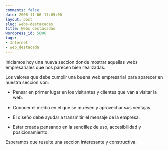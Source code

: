 ```yaml
---
comments: false
date: 2008-11-06 17:09:00
layout: post
slug: webs-destacadas
title: Webs destacadas
wordpress_id: 5606
tags:
- Internet
- web_destacada
---
```


Iniciamos hoy una nueva seccion donde mostrar aquellas webs empresariales que nos parecen bien realizadas.




Los valores que debe cumplir una buena web empresarial para aparecer en nuestra seccion son:





    
  * Pensar en primer lugar en los visitantes y clientes que van a visitar la web.

    
  * Conocer el medio en el que se mueven y aprovechar sus ventajas.

    
  * El diseño debe ayudar a transmitir el mensaje de la empresa.

    
  * Estar creada pensando en la sencillez de uso, accesibilidad y posicionamiento.




Esperamos que resulte una seccion interesante y constructiva.
